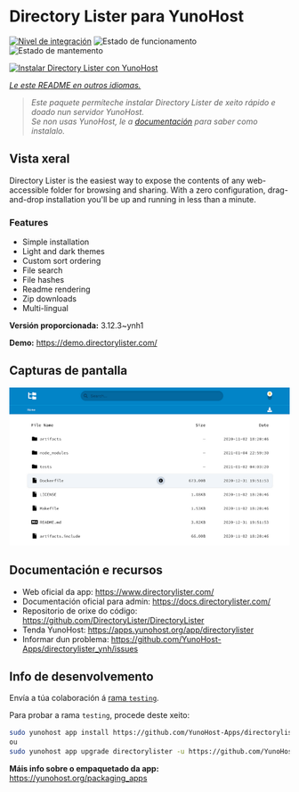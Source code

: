 <!--
NOTA: Este README foi creado automáticamente por <https://github.com/YunoHost/apps/tree/master/tools/readme_generator>
NON debe editarse manualmente.
-->

# Directory Lister para YunoHost

[![Nivel de integración](https://dash.yunohost.org/integration/directorylister.svg)](https://dash.yunohost.org/appci/app/directorylister) ![Estado de funcionamento](https://ci-apps.yunohost.org/ci/badges/directorylister.status.svg) ![Estado de mantemento](https://ci-apps.yunohost.org/ci/badges/directorylister.maintain.svg)

[![Instalar Directory Lister con YunoHost](https://install-app.yunohost.org/install-with-yunohost.svg)](https://install-app.yunohost.org/?app=directorylister)

*[Le este README en outros idiomas.](./ALL_README.md)*

> *Este paquete permíteche instalar Directory Lister de xeito rápido e doado nun servidor YunoHost.*  
> *Se non usas YunoHost, le a [documentación](https://yunohost.org/install) para saber como instalalo.*

## Vista xeral

Directory Lister is the easiest way to expose the contents of any web-accessible folder for browsing and sharing. With a zero configuration, drag-and-drop installation you'll be up and running in less than a minute.

### Features

- Simple installation
- Light and dark themes
- Custom sort ordering
- File search
- File hashes
- Readme rendering
- Zip downloads
- Multi-lingual


**Versión proporcionada:** 3.12.3~ynh1

**Demo:** <https://demo.directorylister.com/>

## Capturas de pantalla

![Captura de pantalla de Directory Lister](./doc/screenshots/Screenshot.png)

## Documentación e recursos

- Web oficial da app: <https://www.directorylister.com/>
- Documentación oficial para admin: <https://docs.directorylister.com/>
- Repositorio de orixe do código: <https://github.com/DirectoryLister/DirectoryLister>
- Tenda YunoHost: <https://apps.yunohost.org/app/directorylister>
- Informar dun problema: <https://github.com/YunoHost-Apps/directorylister_ynh/issues>

## Info de desenvolvemento

Envía a túa colaboración á [rama `testing`](https://github.com/YunoHost-Apps/directorylister_ynh/tree/testing).

Para probar a rama `testing`, procede deste xeito:

```bash
sudo yunohost app install https://github.com/YunoHost-Apps/directorylister_ynh/tree/testing --debug
ou
sudo yunohost app upgrade directorylister -u https://github.com/YunoHost-Apps/directorylister_ynh/tree/testing --debug
```

**Máis info sobre o empaquetado da app:** <https://yunohost.org/packaging_apps>
